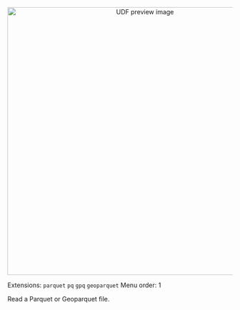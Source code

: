 <!--fused:preview-->
<p align="center"><img src="https://fused-magic.s3.us-west-2.amazonaws.com/thumbnails/udf_cards/pd_parquet.png" width="600" alt="UDF preview image"></p>

<!--fused:filePreview-->
Extensions: `parquet` `pq` `gpq` `geoparquet`
Menu order: 1

<!--fused:readme-->
Read a Parquet or Geoparquet file.
